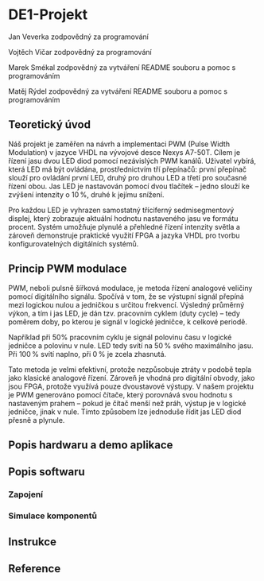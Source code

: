 # DE1-Projekt
Jan Veverka zodpovědný za programování 
  
Vojtěch Vičar zodpovědný za programování 
  
Marek Smékal zodpovědný za vytváření README souboru a pomoc s programováním 
  
Matěj Rýdel zodpovědný za vytváření README souboru a pomoc s programováním

## Teoretický úvod
Náš projekt je zaměřen na návrh a implementaci PWM (Pulse Width Modulation) v jazyce VHDL na vývojové desce Nexys A7-50T. Cílem je řízení jasu dvou LED diod pomocí nezávislých PWM kanálů. Uživatel vybírá, která LED má být ovládána, prostřednictvím tří přepínačů: první přepínač slouží pro ovládání první LED, druhý pro druhou LED a třetí pro současné řízení obou. Jas LED je nastavován pomocí dvou tlačítek – jedno slouží ke zvýšení intenzity o 10 %, druhé k jejímu snížení.

Pro každou LED je vyhrazen samostatný tříciferný sedmisegmentový displej, který zobrazuje aktuální hodnotu nastaveného jasu ve formátu procent. Systém umožňuje plynulé a přehledné řízení intenzity světla a zároveň demonstruje praktické využití FPGA a jazyka VHDL pro tvorbu konfigurovatelných digitálních systémů. 

## Princip PWM modulace
PWM, neboli pulsně šířková modulace, je metoda řízení analogové veličiny pomocí digitálního signálu. Spočívá v tom, že se výstupní signál přepíná mezi logickou nulou a jedničkou s určitou frekvencí. Výsledný průměrný výkon, a tím i jas LED, je dán tzv. pracovním cyklem (duty cycle) – tedy poměrem doby, po kterou je signál v logické jedničce, k celkové periodě.

Například při 50% pracovním cyklu je signál polovinu času v logické jedničce a polovinu v nule. LED tedy svítí na 50 % svého maximálního jasu. Při 100 % svítí naplno, při 0 % je zcela zhasnutá.

Tato metoda je velmi efektivní, protože nezpůsobuje ztráty v podobě tepla jako klasické analogové řízení. Zároveň je vhodná pro digitální obvody, jako jsou FPGA, protože využívá pouze dvoustavové výstupy. V našem projektu je PWM generováno pomocí čítače, který porovnává svou hodnotu s nastaveným prahem – pokud je čítač menší než práh, výstup je v logické jedničce, jinak v nule. Tímto způsobem lze jednoduše řídit jas LED diod přesně a plynule.
## Popis hardwaru a demo aplikace

## Popis softwaru
### Zapojení

### Simulace komponentů

## Instrukce

## Reference
